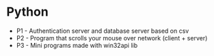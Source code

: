 # Python
- P1 - Authentication server and database server based on csv
- P2 - Program that scrolls your mouse over network (client + server)
- P3 - Mini programs made with win32api lib
